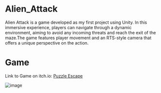 # Alien_Attack

Alien Attack is a game developed as my first project using Unity. In this immersive experience, players can navigate through a dynamic environment, aiming to avoid any incoming threats and reach the exit of the maze.The game features player movement and an RTS-style camera that offers a unique perspective on the action. 

# Game
Link to Game on itch.io: [Puzzle Escape](https://lesupermomo.itch.io/puzzle-escape)

![image](https://github.com/user-attachments/assets/c6222f51-ff44-414c-8411-ce096ff1e275)





